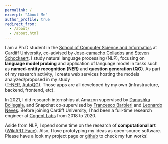 ```yaml
---
permalink: /
excerpt: "About Me"
author_profile: true
redirect_from: 
  - /about/
  - /about.html
---
```


I am a Ph.D student in the [School of Computer Science and Informatics](https://www.cardiff.ac.uk/computer-science) at Cardiff University,
co-advised by [Jose-camacho Collados](http://josecamachocollados.com/) and [Steven Schockaert](https://www.cardiff.ac.uk/people/view/133772-schockaert-steven).
I study natural language processing (NLP), focusing on **language model probing** and 
application of language model in tasks such as 
**named-entity recognition (NER)** and **question generation (QG)**.
As part of my research activity, I create web services hosting the models analyzed/proposed in my study    
([T-NER](https://asahiushio.com/projects/tner), [AutoQG](https://asahiushio.com/projects/autoqg)).
Those apps are all developed by my own (infrastructure, backend, frontend, etc).   
 
In 2021, I did research internships at Amazon supervised by [Danushka Bollegala](https://danushka.net/),
and Snapchat co-supervised by [Francesco Barbieri](https://research.snap.com/team/francesco-barbieri/) and 
[Leonardo Neves](https://research.snap.com/team/leonardo-neves/).
Before joining Cardiff University, I had been a full-time research engineer at [Cogent Labs](https://www.cogent.co.jp/en/) from 2018 to 2020.

Aside from NLP, I spend some time on the research of **computational art**
([WikiART Face](https://asahi417.github.io/projects/wikiart_face/)).
Also, I love prototyping my ideas as open-source software.
Please have a look my project page or [github](https://github.com/asahi417) to check my fun works!
